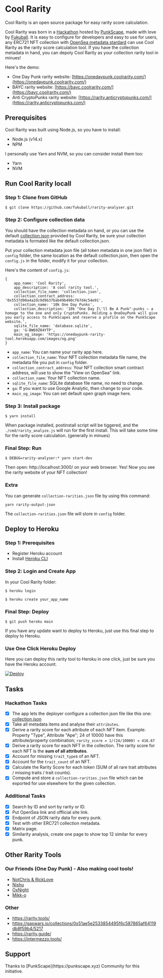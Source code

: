 # Cool Rarity

Cool Rarity is an open source package for easy rarity score calculation. 

Cool Rarity was born in a [Hackathon](https://github.com/punkscape/01-rarity-analyser-hackathon) hosted by [PunkScape](https://punkscape.xyz/), made with love by [Fukuball](https://twitter.com/fukuball). It is easy to configure for developers and easy to use for users, any ERC721 NFT collection with [OpenSea metadata stardard](https://docs.opensea.io/docs/metadata-standards) can use Cool Rarity as the rarity score calculation tool. If you have the collection metadata in hand, you can depoly Cool Rarity as your collection rarity tool in minues!

Here's the demo:

- One Day Punk rarity website: [https://onedaypunk.coolrarity.com/](https://onedaypunk.coolrarity.com/)
- BAYC rarity website: [https://bayc.coolrarity.com/](https://bayc.coolrarity.com/)
- Anti CryptoPunks rarity website: [https://rarity.anticryptopunks.com/](https://rarity.anticryptopunks.com/)

## Prerequisites

Cool Rarity was built using Node.js, so you have to install:

- Node.js (v14.x)
- NPM

I personally use Yarn and NVM, so you can consider install them too:

- Yarn
- NVM

## Run Cool Rarity locall

### Step 1: Clone from GitHub

```
$ git clone https://github.com/fukuball/rarity-analyser.git
```

### Step 2: Configure collection data

You should have the collection metadata on hand, or you can use the default [collection.json](https://github.com/fukuball/rarity-analyser/blob/main/config/collection.json) provided by Cool Rarity, be sure your collection metadata is formated like the default collection.json.

Put your collection metadata json file (all token metadata in one json file!) in `config` folder, the same location as the default collection.json, then open the `config.js` in the folder, modify it for your collection.

Here's the content of `config.js`:

```
{
    app_name: 'Cool Rarity',
    app_description: 'A cool rarity tool.',
    collection_file_name: 'collection.json',
    collection_contract_address: '0x5537d90a4a2dc9d9b37bab49b490cf67d4c54e91',
    collection_name: '10k One Day Punks',
    collection_description: '10k "One Day I\'ll Be A Punk"-punks – a homage to the one and only CryptoPunks. Holding a OneDayPunk will give you early access to PunkScapes and reserve a profile on the PunkScape website.',
    sqlite_file_name: 'database.sqlite',
    ga: 'G-BW69Z04YTP',
    main_og_image: 'https://onedaypunk-rarity-tool.herokuapp.com/images/og.png'
}
```

- `app_name`: You can name your rarity app here.
- `collection_file_name`: Your NFT collection metadata file name, the metadata file you put in `config` folder.
- `collection_contract_address`: Your NFT collection smart contract address, will use to show the "View on OpenSea" link.
- `collection_name`: Your NFT collection name.
- `sqlite_file_name`: SQLite database file name, no need to change.
- `ga`: If you want to use Google Analytic, then change to your code.
- `main_og_image`: You can set default open graph image here.

### Step 3: Install package

```
$ yarn install
```

When package installed, postinstall script will be tiggered, and the `./cmd/rarity_analyze.js` will run for the first install. This will take some time for the rarity score calculation. (generally in minues)

### Final Step: Run

```
$ DEBUG=rarity-analyser:* yarn start-dev
```

Then open: http://localhost:3000/ on your web browser. Yes! Now you see the rarity website of your NFT collection!

### Extra

You can generate `collection-rarities.json` file by using this command:

```
yarn rarity-output-json
```

The `collection-rarities.json` file will store in `config` folder.

## Deploy to Heroku

### Step 1: Prerequisites

- Register Heroku account
- Install [Heroku CLI](https://devcenter.heroku.com/articles/heroku-cli)

### Step 2: Login and Create App

In your Cool Rarity folder:

```
$ heroku login
```

```
$ heroku create your_app_name
```

### Final Step: Deploy

```
$ git push heroku main
```

If you have any update want to deploy to Heroku, just use this final step to deploy to Heroku.

### Use One Click Heroku Deploy

Here you can deploy this rarity tool to Heroku in one click, just be sure you have the Heroku account.

<a href="https://heroku.com/deploy?template=https://github.com/fukuball/rarity-analyser" target="_blank">
  <img src="https://www.herokucdn.com/deploy/button.svg" alt="Deploy">
</a>

## Tasks

### Hackathon Tasks

- [X] The app lets the deployer configure a collection json file like this one: [collection.json](https://github.com/fukuball/rarity-analyser/blob/main/config/collection.json)
- [X] Take all metadata items and analyse their `attributes`.
- [X] Derive a rarity score for each attribute of each NFT item. Example: Property "Type", Attribute "Ape"; 24 of 10000 have this attribute/property combination; `rarity_score = 1/(24/10000) = 416.67`
- [X] Derive a rarity score for each NFT in the collection. The rarity score for each NFT is the **sum of all attributes**.
- [X] Account for missing `trait_type`s of an NFT.
- [X] Account for the `trait_count` of an NFT.
- [X] Calculate the Rarity Score for each token (SUM of all rare trait attributes / missing traits / trait counts).
- [X] Compute and store a `collection-rarities.json` file which can be exported for use elsewhere for the given collection.

### Additional Tasks

- [X] Search by ID and sort by rarity or ID.
- [X] Put OpenSea link and offlicial site link.
- [X] Endpoint of JSON rarity data for every punk.
- [X] Test with other ERC721 collection metadata.
- [X] Matrix page.
- [X] Similarity analysis, create one page to show top 12 similar for every punk.

## Other Rarity Tools

### Our Friends (One Day Punk) - Also making cool tools!

- [NotChris & RickLove](https://github.com/cryptoDevAmigos/rarity-analyzer)
- [Nishu](https://github.com/nishantrpai/rarity-score)
- [OxNight](https://github.com/middlerange/rarity-analyzer)
- [Mikk-o](https://github.com/mikko-o/rarity-analyser)

### Other

- https://rarity.tools/
- https://gaswars.io/collections/0x51ae5e2533854495f6c587865af64119db8f59b4/5217
- https://rarity.guide/
- https://intermezzo.tools/

## Support
<div>
<p>Thanks to [PunkScape](https://punkscape.xyz) Community for this initiative.</p>
</div>
